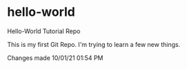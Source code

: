 # hello-world
Hello-World Tutorial Repo

This is my first Git Repo.
I'm trying to learn a few new things.

Changes made 10/01/21 01:54 PM
